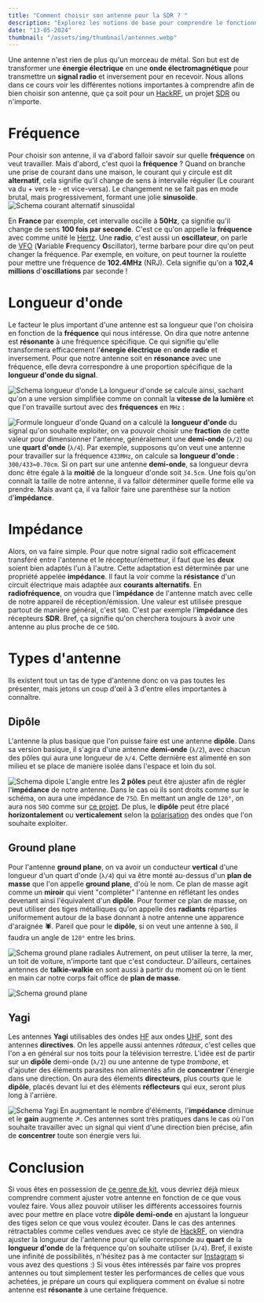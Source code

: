 ```yaml
---
title: "Comment choisir son antenne pour la SDR ? "
description: "Explorez les notions de base pour comprendre le fonctionnement des antennes en radiofréquence afin de bien choisir la votre pour vos projets en SDR"
date: "13-05-2024"
thumbnail: "/assets/img/thumbnail/antennes.webp"
---
```

Une antenne n'est rien de plus qu'un morceau de métal. Son but est de transformer une **énergie électrique** en une **onde électromagnétique** pour transmettre un **signal radio** et inversement pour en recevoir. Nous allons dans ce cours voir les différentes notions importantes à comprendre afin de bien choisir son antenne, que ça soit pour un [HackRF](../HackRF/presentation-hackrf-portapack.html), un projet [SDR](../SDR/sdr.html) ou n'importe.

# Fréquence
Pour choisir son antenne, il va d'abord falloir savoir sur quelle **fréquence** on veut travailler. Mais d'abord, c'est quoi la **fréquence** ?
Quand on branche une prise de courant dans une maison, le courant qui y circule est dit **alternatif**, cela signifie qu'il change de sens à intervalle régulier (Le courant va du + vers le - et vice-versa). Le changement ne se fait pas en mode brutal, mais progressivement, formant une jolie **sinusoïde**. 
![Schema courant alternatif sinusoïdal](../../../assets/img/pages/radio/radio_basics/antennes/antenne1.svg)

En **France** par exemple, cet intervalle oscille à **50Hz**, ça signifie qu'il change de sens **100 fois par seconde**. C'est ce qu'on appelle la **fréquence** avec comme unité le [Hertz](https://fr.wikipedia.org/wiki/Hertz). 
Une **radio**, c'est aussi un **oscillateur**, on parle de [VFO](https://fr.wikipedia.org/wiki/Oscillateur_%C3%A0_fr%C3%A9quence_variable) (**V**ariable **F**requency **O**scillator), terme barbare pour dire qu'on peut changer la fréquence. 
Par exemple, en voiture, on peut tourner la roulette pour mettre une fréquence de **102.4MHz** (NRJ). Cela signifie qu'on a **102,4 millions** d'**oscillations** par seconde ! 

#  Longueur d'onde
Le facteur le plus important d'une antenne est sa longueur que l'on choisira en fonction de la **fréquence** qui nous intéresse. On dira que notre antenne est **résonante** à une fréquence spécifique. Ce qui signifie qu'elle transformera efficacement l'**énergie électrique** en **onde radio** et inversement.
Pour que notre antenne soit en **résonance** avec une fréquence, elle devra correspondre à une proportion spécifique de la **longueur d'onde du signal**.

![Schema longueur d'onde](../../../assets/img/pages/radio/radio_basics/antennes/antenne2.svg)
La longueur d'onde se calcule ainsi, sachant qu'on a une version simplifiée comme on connaît la **vitesse de la lumière** et que l'on travaille surtout avec des **fréquences** en `MHz` :

![Formule longueur d'onde](../../../assets/img/pages/radio/radio_basics/antennes/antenne3.svg)
Quand on a calculé la **longueur d'onde** du signal qu'on souhaite exploiter, on va pouvoir choisir une **fraction** de cette valeur pour dimensionner l'antenne, généralement une **demi-onde** (`λ/2`) ou une **quart d'onde** (`λ/4`).
Par exemple, supposons qu'on veut une antenne pour travailler sur la fréquence `433MHz`, on calcule sa **longueur d'onde** : `300/433≈0.70cm`. Si on part sur une antenne **demi-onde**, sa longueur devra donc être égale à la **moitié** de la longueur d'onde soit `34.5cm`.
Une fois qu'on connaît la taille de notre antenne, il va falloir déterminer quelle forme elle va prendre. Mais avant ça, il va falloir faire une parenthèse sur la notion d'**impédance**.

# Impédance
Alors, on va faire simple. Pour que notre signal radio soit efficacement transféré entre l'antenne et le récepteur/émetteur, il faut que les **deux** soient bien adaptés  l'un à l'autre. Cette adaptation est déterminée par une propriété appelée **impédance**.
Il faut la voir comme la **résistance** d'un circuit électrique mais adaptée aux **courants alternatifs**. En **radiofréquence**, on voudra que l'**impédance** de l'antenne match avec celle de notre appareil de réception/émission. Une valeur est utilisée presque partout de manière général, c'est `50Ω`. C'est par exemple l'**impédance** des récepteurs **SDR**. Bref, ça signifie qu'on cherchera toujours à avoir une antenne au plus proche de ce `50Ω`.

# Types d'antenne
Ils existent tout un tas de type d'antenne donc on va pas toutes les présenter, mais jetons un coup d'œil à 3 d'entre elles importantes à connaître.
## Dipôle
L'antenne la plus basique que l'on puisse faire est une antenne **dipôle**. Dans sa version basique, il s'agira d'une antenne **demi-onde** (`λ/2`), avec chacun des pôles qui aura une longueur de `λ/4`. Cette dernière est alimenté en son milieu et se place de manière isolée dans l'espace et loin du sol.

![Schema dipole](../../../assets/img/pages/radio/radio_basics/antennes/antenne4.svg)
L'angle entre les **2 pôles** peut être ajuster afin de régler l'**impédance** de notre antenne. Dans le cas où ils sont droits comme sur le schéma, on aura une impédance de `75Ω`. En mettant un angle de `120°`, on aura nos `50Ω` comme sur [ce projet](../../Projects/NOAA.html).
De plus, le **dipôle** peut être placé **horizontalement** ou **verticalement** selon la [polarisation](https://culturesciencesphysique.ens-lyon.fr/ressource/simu-polarisation.xml) des ondes que l'on souhaite exploiter.

## Ground plane
Pour l'antenne **ground plane**, on va avoir un conducteur **vertical** d'une longueur d'un quart d'onde (`λ/4`) qui va être monté au-dessus d'un **plan de masse** que l'on appelle **ground plane**, d'où le nom. Ce plan de masse agit comme un **miroir** qui vient "compléter" l'antenne en réflétant les ondes devenant ainsi l'équivalent d'un **dipôle**.
Pour former ce plan de masse, on peut utiliser des tiges métalliques qu'on appelle des **radiants** réparties uniformement autour de la base donnant à notre antenne une apparence d'araignée 🕷️. Pareil que pour le **dipôle**, si on veut une antenne à `50Ω`, il faudra un angle de `120°` entre les brins.

![Schema ground plane radiales](../../../assets/img/pages/radio/radio_basics/antennes/antenne5.svg)
Autrement, on peut utiliser la terre, la mer, un toit de voiture, n'importe tant que c'est conducteur. D'ailleurs, certaines antennes de **talkie-walkie** en sont aussi à partir du moment où on le tient en main car notre corps fait office de **plan de masse**.

![Schema ground plane](../../../assets/img/pages/radio/radio_basics/antennes/antenne6.svg)

## Yagi
Les antennes **Yagi** utilisables des ondes [HF](https://fr.wikipedia.org/wiki/Haute_fr%C3%A9quence) aux ondes [UHF](https://fr.wikipedia.org/wiki/Ultra_haute_fr%C3%A9quence), sont des antennes **directives**. On les appelle aussi antennes *râteaux*, c'est celles que l'on a en général sur nos toits pour la télévision terrestre.
L'idée est de partir sur un **dipôle** demi-onde (`λ/2`) ou une antenne de type *trombone*, et d'ajouter des éléments parasites non alimentés afin de **concentrer** l'énergie dans une direction. On aura des élements **directeurs**, plus courts que le **dipôle**, placés devant lui et des éléments **réflecteurs** qui eux, seront plus long à l'arrière. 

![Schema Yagi](../../../assets/img/pages/radio/radio_basics/antennes/antennes7.svg)
En augmentant le nombre d'éléments, l'**impédance** diminue et le **gain** augmente ↗️. Ces antennes sont très pratiques dans le cas où l'on souhaite travailler avec un signal qui vient d'une direction bien précise, afin de **concentrer** toute son énergie vers lui.

# Conclusion
Si vous êtes en possession de [ce genre de kit](https://fr.aliexpress.com/item/1005005952566458.html?spm=a2g0o.productlist.main.5.73d9dbXPdbXPEG&algo_pvid=525e2d1d-0980-4b25-9e4f-38905fefd577&algo_exp_id=525e2d1d-0980-4b25-9e4f-38905fefd577-2&pdp_npi=4%40dis%21EUR%2148.30%2148.30%21%21%2151.30%2151.30%21%4021059dbe17169245427093658e3802%2112000035000699472%21sea%21FR%214844539949%21&curPageLogUid=JaGxsn71xaP6&utparam-url=scene%3Asearch%7Cquery_from%3A), vous devriez déjà mieux comprendre comment ajuster votre antenne en fonction de ce que vous voulez faire. Vous allez pouvoir utiliser les différents accessoires fournis avec pour mettre en place votre **dipôle demi-onde** en ajustant la longueur des tiges selon ce que vous voulez écouter.
Dans le cas des antennes rétractables comme celles vendues avec ce style de [HackRF](https://fr.aliexpress.com/item/4000247041639.html?spm=a2g0o.order_list.order_list_main.4.4c3f5e5bxHkKxh&gatewayAdapt=glo2fra), on viendra ajuster la longueur de l'antenne pour qu'elle corresponde au **quart** de la **longueur d'onde** de la fréquence qu'on souhaite utiliser (`λ/4`).
Bref, il existe une infinité de possibilités, n'hésitez pas à me contacter sur [Instagram](https://www.instagram.com/radionugget/) si vous avez des questions :)
Si vous êtes intéressés par faire vos propres antennes ou tout simplement tester les performances de celles que vous achetées, je prépare un cours qui expliquera comment on évalue si notre antenne est **résonante** à une certaine fréquence.
